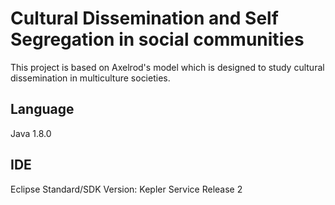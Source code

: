# Cultural Dissemination and Self Segregation in social communities
This project is based on Axelrod's model which is designed to study cultural dissemination in multiculture societies.

## Language
Java 1.8.0

## IDE
Eclipse Standard/SDK
Version: Kepler Service Release 2
